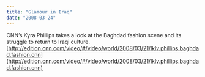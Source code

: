 ```yaml
---
title: "Glamour in Iraq"
date: "2008-03-24"
---
```


CNN’s Kyra Phillips takes a look at the Baghdad fashion scene and its struggle to return to Iraqi culture.[http://edition.cnn.com/video/#/video/world/2008/03/21/lklv.phillips.baghdad.fashion.cnn](http://edition.cnn.com/video/#/video/world/2008/03/21/lklv.phillips.baghdad.fashion.cnn)
